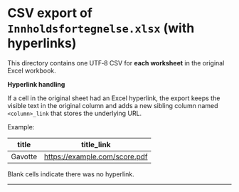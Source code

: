 # CSV export of `Innholdsfortegnelse.xlsx` (with hyperlinks)

This directory contains one UTF‑8 CSV for **each worksheet** in the original Excel workbook.

**Hyperlink handling**

If a cell in the original sheet had an Excel hyperlink, the export keeps the visible text in the original column and
adds a new sibling column named `<column>_link` that stores the underlying URL.

Example:

| title      | title_link                     |
|------------|--------------------------------|
| Gavotte    | https://example.com/score.pdf  |

Blank cells indicate there was no hyperlink.

---